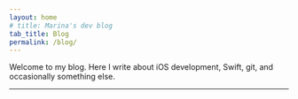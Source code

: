 ```yaml
---
layout: home
# title: Marina's dev blog
tab_title: Blog
permalink: /blog/
---
```


Welcome to my blog. Here I write about iOS development, Swift, git, and occasionally something else.

<hr>